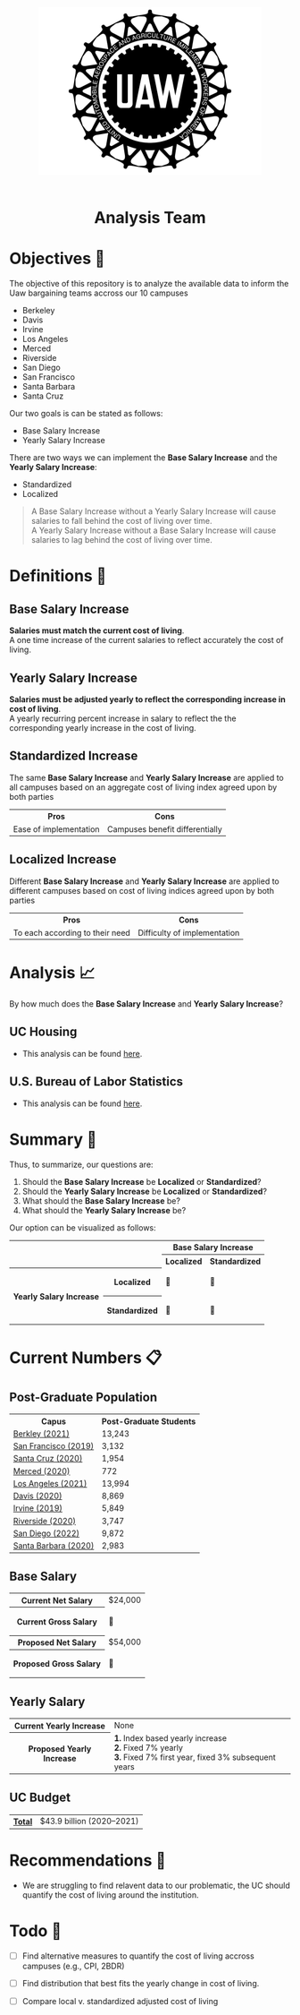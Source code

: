 <p align="center">
    <img src="./img/uaw-logo.webp" width="400" height="300">
    <br><br>
    <h1 align="center">Analysis Team</h1>
</p>


Objectives 🚀
============

The objective of this repository is to analyze the available data to inform the Uaw bargaining teams accross our 10 campuses
- Berkeley
- Davis
- Irvine 
- Los Angeles
- Merced
- Riverside
- San Diego
- San Francisco
- Santa Barbara
- Santa Cruz

Our two goals is can be stated as follows:
- Base Salary Increase
- Yearly Salary Increase

There are two ways we can implement the **Base Salary Increase** and the **Yearly Salary Increase**:
- Standardized
- Localized

> A Base Salary Increase without a Yearly Salary Increase will cause salaries to fall behind the cost of living over time. <br>
> A Yearly Salary Increase without a Base Salary Increase will cause salaries to lag behind the cost of living over time. <br>

Definitions 📖
===========

Base Salary Increase
--------------------

**Salaries must match the current cost of living**. <br>
A one time increase of the current salaries to reflect accurately the cost of living.

Yearly Salary Increase
----------------------

**Salaries must be adjusted yearly to reflect the corresponding increase in cost of living**. <br>
A yearly recurring percent increase in salary to reflect the the corresponding yearly increase in the cost of living.

Standardized Increase
---------------------

The same **Base Salary Increase** and **Yearly Salary Increase** are applied to all campuses based on an aggregate cost of living index agreed upon by both parties

<table>
    <tr>
        <th>Pros</th>
        <th>Cons</th>
    </tr>
    <tr>
        <td>Ease of implementation</td>
        <td>Campuses benefit differentially</td>
    </tr>
</table>

Localized Increase
------------------

Different **Base Salary Increase** and **Yearly Salary Increase** are applied to different campuses based on cost of living indices agreed upon by both parties

<table>
    <tr>
        <th>Pros</th>
        <th>Cons</th>
    </tr>
    <tr>
        <td>To each according to their need</td>
        <td>Difficulty of implementation</td>
    </tr>
</table>

Analysis 📈
========

By how much does the **Base Salary Increase** and **Yearly Salary Increase**?

UC Housing
----------

- This analysis can be found [here](https://github.com/NeotenicPrimate/UawAnalysis/blob/main/analysis/uc_housing.ipynb).

U.S. Bureau of Labor Statistics
-------------------------------

- This analysis can be found [here](https://github.com/NeotenicPrimate/UawAnalysis/blob/main/analysis/usbls_api.ipynb).

Summary 📎
=======

Thus, to summarize, our questions are:

1. Should the **Base Salary Increase** be **Localized** or **Standardized**?
2. Should the **Yearly Salary Increase** be **Localized** or **Standardized**?
3. What should the **Base Salary Increase** be?
4. What should the **Yearly Salary Increase** be?

Our option can be visualized as follows:

<table>
    <tr>
        <th rowspan=2 colspan=2></th>
        <th colspan=2>Base Salary Increase</th>
    </tr>
    <tr>
        <th colspan=1>Localized</th>
        <th colspan=1>Standardized</th>
    </tr>
    <tr>
        <th rowspan=2 colspan=1>Yearly Salary Increase</th>
        <th rowspan=1>Localized</th>
        <td rowspan=1> <p>&#128204;</p> </td>
        <td rowspan=1> <p>&#128204;</p> </td>
    </tr>
    <tr>
        <th rowspan="1">Standardized</th>
        <td rowspan="1"> <p>&#128204;</p> </td>
        <td rowspan="1"> <p>&#128204;</p> </td>
    </tr>
</table>

Current Numbers 📋
===============

Post-Graduate Population
----------

<table>
    <tr>
        <th>Capus</th>
        <th>Post-Graduate Students</th>
    </tr>
    <tr>
        <td> 
            <a href="https://en.wikipedia.org/wiki/University_of_California,_Berkeley">Berkley (2021)</a>
        </td>
        <td> 13,243 </td>
    </tr>
    <tr>
        <td> 
            <a href="https://en.wikipedia.org/wiki/University_of_California,_San_Francisco">San Francisco (2019)</a>
        </td>
        <td> 3,132 </td>
    </tr>
    <tr>
        <td> 
            <a href="https://en.wikipedia.org/wiki/University_of_California,_Santa_Cruz">Santa Cruz (2020)</a>
        </td>
        <td> 1,954 </td>
    </tr>
    <tr>
        <td> 
            <a href="https://en.wikipedia.org/wiki/University_of_California,_Merced">Merced (2020)</a>
        </td>
        <td> 772 </td>
    </tr>
    <tr>
        <td> 
            <a href="https://en.wikipedia.org/wiki/University_of_California,_Los_Angeles">Los Angeles (2021)</a>
        </td>
        <td> 13,994 </td>
    </tr>
    <tr>
        <td> 
            <a href="https://en.wikipedia.org/wiki/University_of_California,_Davis">Davis (2020)</a>
        </td>
        <td> 8,869 </td>
    </tr>
    <tr>
        <td> 
            <a href="https://en.wikipedia.org/wiki/University_of_California,_Irvine">Irvine (2019)</a>
        </td>
        <td> 5,849 </td>
    </tr>
    <tr>
        <td> 
            <a href="https://en.wikipedia.org/wiki/University_of_California,_Riverside">Riverside (2020)</a>
        </td>
        <td> 3,747 </td>
    </tr>
    <tr>
        <td> 
            <a href="https://en.wikipedia.org/wiki/University_of_California,_San_Diego">San Diego (2022)</a>
        </td>
        <td> 9,872 </td>
    </tr>
    <tr>
        <td> 
            <a href="https://en.wikipedia.org/wiki/University_of_California,_Santa_Barbara">Santa Barbara (2020)</a>
        </td>
        <td> 2,983 </td>
    </tr>
</table>

Base Salary
-----------

<table>
    <tr>
        <th>Current Net Salary</th>
        <td>$24,000</td>
    </tr>
    <tr>
        <th>Current Gross Salary</th>
        <td> <p>&#128204;</p> </td>
    </tr>
    <tr>
        <th>Proposed Net Salary</th>
        <td> $54,000 </td>
    </tr>
    <tr>
        <th>Proposed Gross Salary</th>
        <td> <p>&#128204;</p> </td>
    </tr>
</table>

Yearly Salary
-------------

<table>
    <tr>
        <th>Current Yearly Increase</th>
        <td> None </td>
    </tr>
    <tr>
        <th>Proposed Yearly Increase</th>
        <td> 
            <b>1.</b> Index based yearly increase <br>
            <b>2.</b> Fixed 7% yearly <br>
            <b>3.</b> Fixed 7% first year, fixed 3% subsequent years <br>
        </td>
    </tr>
</table>

UC Budget
---------

<table>
    <tr>
        <th>
            <a href="https://en.wikipedia.org/wiki/University_of_California">Total</a>
        </th>
        <td> $43.9 billion (2020–2021) </td>
    </tr>
</table>

Recommendations 🤝
==================

- We are struggling to find relavent data to our problematic, the UC should quantify the cost of living around the institution.

Todo 📌
====

- [ ] Find alternative measures to quantify the cost of living accross campuses (e.g., CPI, 2BDR)
- [ ] Find distribution that best fits the yearly change in cost of living.
- [ ] Compare local v. standardized adjusted cost of living

